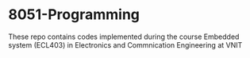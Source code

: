 # 8051-Programming
These repo contains codes implemented during the course Embedded system (ECL403) in Electronics and Commnication Engineering at VNIT
